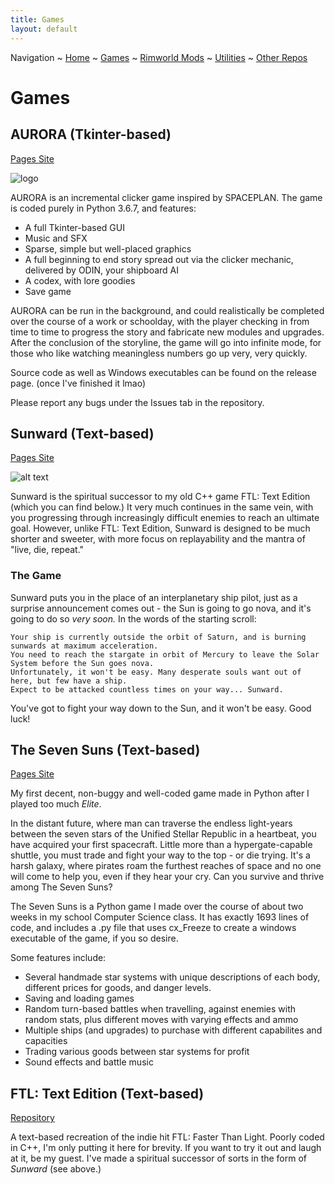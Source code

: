 ```yaml
---
title: Games
layout: default
---
```

Navigation ~ [Home](https://somewhereoutinspace.github.io/) ~ [Games](GAMES) ~ [Rimworld Mods](RIMWORLD) ~ [Utilities](UTIL) ~ [Other Repos](OTHER)


# Games

## AURORA (Tkinter-based)

[Pages Site](https://somewhereoutinspace.github.io/AURORA-Clicker/)

![logo](http://imgs.fyi/img/7t3c.png)

AURORA is an incremental clicker game inspired by SPACEPLAN. The game is coded purely in Python 3.6.7, and features:

* A full Tkinter-based GUI
* Music and SFX
* Sparse, simple but well-placed graphics
* A full beginning to end story spread out via the clicker mechanic, delivered by ODIN, your shipboard AI
* A codex, with lore goodies
* Save game

AURORA can be run in the background, and could realistically be completed over the course of a work or schoolday, with the player checking in from time to time to progress the story and fabricate new modules and upgrades. After the conclusion of the storyline, the game will go into infinite mode, for those who like watching meaningless numbers go up very, very quickly.

Source code as well as Windows executables can be found on the release page. (once I've finished it lmao)

Please report any bugs under the Issues tab in the repository.

## Sunward (Text-based)

[Pages Site](https://somewhereoutinspace.github.io/Sunward/)

![alt text](https://i.imgur.com/loaRv0I.png "Sunward")

Sunward is the spiritual successor to my old C++ game FTL: Text Edition (which you can find below.) It very much continues in the same vein, with you progressing through increasingly difficult enemies to reach an ultimate goal. However, unlike FTL: Text Edition, Sunward is designed to be much shorter and sweeter, with more focus on replayability and the mantra of "live, die, repeat."

### The Game

Sunward puts you in the place of an interplanetary ship pilot, just as a surprise announcement comes out - the Sun is going to go nova, and it's going to do so _very soon._  In the words of the starting scroll:

```
Your ship is currently outside the orbit of Saturn, and is burning sunwards at maximum acceleration.
You need to reach the stargate in orbit of Mercury to leave the Solar System before the Sun goes nova.
Unfortunately, it won't be easy. Many desperate souls want out of here, but few have a ship.
Expect to be attacked countless times on your way... Sunward.
```

You've got to fight your way down to the Sun, and it won't be easy. Good luck!

## The Seven Suns (Text-based)

[Pages Site](https://somewhereoutinspace.github.io/The-Seven-Suns/)

My first decent, non-buggy and well-coded game made in Python after I played too much *Elite*.

In the distant future, where man can traverse the endless light-years between the seven stars of the Unified Stellar Republic in a heartbeat, you have acquired your first spacecraft. Little more than a hypergate-capable shuttle, you must trade and fight your way to the top - or die trying.  It's a harsh galaxy, where pirates roam the furthest reaches of space and no one will come to help you, even if they hear your cry.  Can you survive and thrive among The Seven Suns?

The Seven Suns is a Python game I made over the course of about two weeks in my school Computer Science class. It has exactly 1693 lines of code, and includes a .py file that uses cx_Freeze to create a windows executable of the game, if you so desire.

Some features include:
- Several handmade star systems with unique descriptions of each body, different prices for goods, and danger levels.
- Saving and loading games
- Random turn-based battles when travelling, against enemies with random stats, plus different moves with varying effects and ammo
- Multiple ships (and upgrades) to purchase with different capabilites and capacities
- Trading various goods between star systems for profit
- Sound effects and battle music


## FTL: Text Edition (Text-based)

[Repository](https://github.com/SomewhereOutInSpace/FTL-TextEdition-Legacy)

A text-based recreation of the indie hit FTL: Faster Than Light. Poorly coded in C++, I'm only putting it here for brevity. If you want to try it out and laugh at it, be my guest. I've made a spiritual successor of sorts in the form of *Sunward* (see above.)

